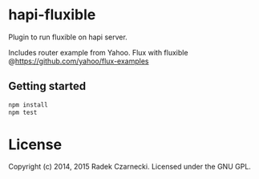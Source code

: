 # hapi-fluxible

Plugin to run fluxible on hapi server.

Includes router example from Yahoo. Flux with fluxible @https://github.com/yahoo/flux-examples

## Getting started

```js
npm install
npm test
```

# License

Copyright (c) 2014, 2015 Radek Czarnecki. Licensed under the GNU GPL.

